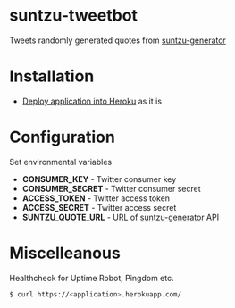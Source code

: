 # suntzu-tweetbot

Tweets randomly generated quotes from [suntzu-generator](https://github.com/gszathmari/suntzu-generator)

# Installation

* [Deploy application into Heroku](https://devcenter.heroku.com/articles/getting-started-with-nodejs) as it is

# Configuration
Set environmental variables
* **CONSUMER_KEY** - Twitter consumer key
* **CONSUMER_SECRET** - Twitter consumer secret
* **ACCESS_TOKEN** - Twitter access token
* **ACCESS_SECRET** - Twitter access secret
* **SUNTZU_QUOTE_URL** - URL of [suntzu-generator](https://github.com/gszathmari/suntzu-generator) API

# Miscelleanous
Healthcheck for Uptime Robot, Pingdom etc.
```bash
$ curl https://<application>.herokuapp.com/
```
